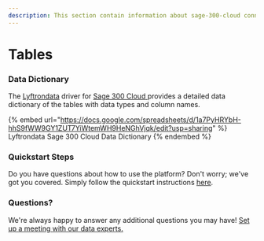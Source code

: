 ```yaml
---
description: This section contain information about sage-300-cloud connector tables information
---
```


# Tables

### Data Dictionary

The [Lyftrondata](https://www.lyftrondata.com/) driver for [Sage 300 Cloud](https://www.lyftrondata.com/integration/sage-300-cloud/)[ ](https://www.lyftrondata.com/integration/sage-300-cloud/)provides a detailed data dictionary of the tables with data types and column names.

{% embed url="https://docs.google.com/spreadsheets/d/1a7PyHRYbH-hhS9fWW9GY1ZUT7YiWtemWH9HeNGhVjqk/edit?usp=sharing" %}
Lyftrondata Sage 300 Cloud Data Dictionary
{% endembed %}

### Quickstart Steps

Do you have questions about how to use the platform? Don't worry; we've got you covered. Simply follow the quickstart instructions [here](../../../../quickstart-steps.md).

### Questions? <a href="#questions" id="questions"></a>

We're always happy to answer any additional questions you may have! [Set up a meeting with our data experts.](https://www.lyftrondata.com/book-a-meeting/)

